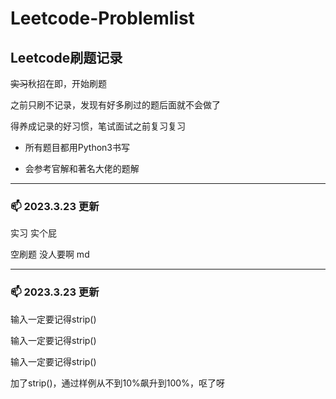 # **Leetcode-Problemlist**

## **Leetcode刷题记录**

~~实习~~秋招在即，开始刷题

之前只刷不记录，发现有好多刷过的题后面就不会做了

得养成记录的好习惯，笔试面试之前复习复习

* 所有题目都用Python3书写

* 会参考官解和著名大佬的题解

***

### 📫 2023.3.23 更新
实习 实个屁

空刷题 没人要啊 md

***

### 📫 2023.3.23 更新
输入一定要记得strip()

输入一定要记得strip()

输入一定要记得strip()

加了strip()，通过样例从不到10%飙升到100%，呕了呀
